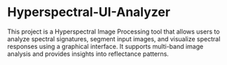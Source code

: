 # Hyperspectral-UI-Analyzer
This project is a Hyperspectral Image Processing tool that allows users to analyze spectral signatures, segment input images, and visualize spectral responses using a graphical interface. It supports multi-band image analysis and provides insights into reflectance patterns.
